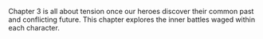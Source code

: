 Chapter 3 is all about tension once our heroes discover their common past and conflicting future. This chapter explores the inner battles waged within each character.
